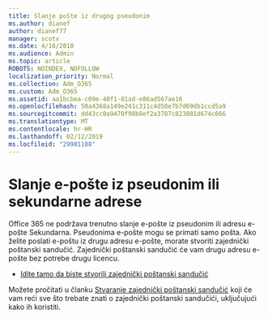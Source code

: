 ```yaml
---
title: Slanje pošte iz drugog pseudonim
ms.author: dianef
author: dianef77
manager: scotv
ms.date: 4/16/2018
ms.audience: Admin
ms.topic: article
ROBOTS: NOINDEX, NOFOLLOW
localization_priority: Normal
ms.collection: Adm_O365
ms.custom: Adm_O365
ms.assetid: aa1bcbea-c09e-40f1-81ad-e86ad567ae16
ms.openlocfilehash: 50a4368a149e241c311c4d58e7b7d69db1ccd5a9
ms.sourcegitcommit: dd43cc0a9470f98b8ef2a3787c823801d674c666
ms.translationtype: MT
ms.contentlocale: hr-HR
ms.lasthandoff: 02/12/2019
ms.locfileid: "29901108"
---
```

# <a name="send-email-from-an-alias-or-secondary-address"></a>Slanje e-pošte iz pseudonim ili sekundarne adrese

Office 365 ne podržava trenutno slanje e-pošte iz pseudonim ili adresu e-pošte Sekundarna. Pseudonima e-pošte mogu se primati samo pošta. Ako želite poslati e-poštu iz drugu adresu e-pošte, morate stvoriti zajednički poštanski sandučić. Zajednički poštanski sandučić će vam drugu adresu e-pošte bez potrebe drugu licencu. 
  
- [Idite tamo da biste stvorili zajednički poštanski sandučić](https://portal.office.com/AdminPortal/Home#/AssistedGuide/addemailoptions)
    
Možete pročitati u članku [Stvaranje zajednički poštanski sandučić](https://support.office.com/article/871a246d-3acd-4bba-948e-5de8be0544c9) koji će vam reći sve što trebate znati o zajednički poštanski sandučići, uključujući kako ih koristiti. 
  

